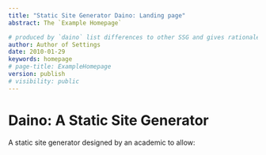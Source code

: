 ```yaml
---
title: "Static Site Generator Daino: Landing page" 
abstract: The `Example Homepage` 

# produced by `daino` list differences to other SSG and gives rationale for its design. It points to the source and how to use it to run your own web site.
author: Author of Settings
date: 2010-01-29
keywords: homepage
# page-title: ExampleHomepage
version: publish
# visibility: public
---
```


#  Daino: A Static Site Generator 
<!-- copy of the ReadMe.md file shown in github -->

A static site generator designed by an academic to allow: 
<!-- 
- web pages written as (Pandoc) markdown (with YAML header for title and `bibtex` references, etc.),
- page layout inspired by Tufte and using `w3c` framework to adapt to different screen sizes,
- publication list for download produced from `bibtex` database,
- offer printable `pdf` files for all content,
- web site using multiple languages,
- content and appearances (theme) separated,
- a single `yaml` file for setup, and 
- a self-contained result which can be hosted on any web server.

## Software reuse:
Daino uses  `pandoc` and other packages on `Hackage` (e.g. shake, twitch, scotty)^[It was influenced by Chris Penner's [slick](https://github.com/ChrisPenner/slick#readme), newer, and seemingly simpler is [`Ema`](`https://github.com/srid/ema`) by  Sridhar Ratnakumar, but the documentation did not detail its features neither how it is built.].
Relies on `git` for version management and runs on PC(AMD) or Raspberry Pi 4 (ARM64) hardware.

## Example site
Thn example site [shown here](daino.gerastree.at) can be donloaded or clones   from [github](git clone git@github.com:andrewufrank/dainoSite). 

If `daino` can be installed from hackage or downloaded or cloned  from `git clone git@github.com:andrewufrank/daino.git` and installed with `cabal install` or `stack install`^[Initial compilation and linking brings in a large number of packages, e.g. pandoc, and may take a while; on a typically AMD computer 30..60 Minutes, on a ARM64 (e.g. RaspberryPi4) twice as long for the initial installation.].

To run the test site, start daino in it `dough` directory  `daino -qs`  and rendered in a browser as `localhost:3000`. The web pages written in markdown can be edited and the server restarted to update the site.

## Running your own site
Copying the folder `douch` to a suitable directory and edit the `settinsNN.yaml` file found there is enough to start your own site with running `daini -qs` in this directory.  

# More information: 

The following pages explain the rationale for "yet another static site generator" and show with examples how it can be used.  -->